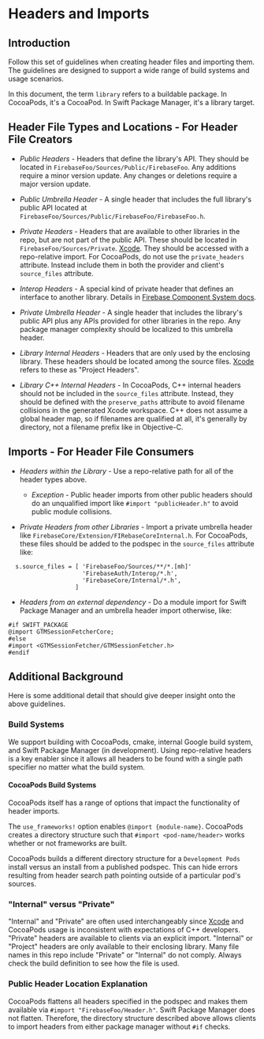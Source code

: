 # Headers and Imports

## Introduction

Follow this set of guidelines when creating header files and importing them. The
guidelines are designed to support a wide range of build systems and usage scenarios.

In this document, the term `library` refers to a buildable package. In CocoaPods, it's a CocoaPod.
In Swift Package Manager, it's a library target.

## Header File Types and Locations - For Header File Creators

* *Public Headers* - Headers that define the library's API. They should be located in
  `FirebaseFoo/Sources/Public/FirebaseFoo`. Any additions require a minor version update. Any
  changes or deletions require a major version update.

* *Public Umbrella Header* - A single header that includes the full library's public API located at
  `FirebaseFoo/Sources/Public/FirebaseFoo/FirebaseFoo.h`.

* *Private Headers* - Headers that are available to other libraries in the repo, but are not part
  of the public API. These should be located in `FirebaseFoo/Sources/Private`.
  [Xcode](https://stackoverflow.com/a/8016333). They should be accessed with a repo-relative
  import. For CocoaPods, do not use the `private_headers` attribute. Instead include them in both
  the provider and client's `source_files` attribute.

* *Interop Headers* - A special kind of private header that defines an interface to another library.
  Details in [Firebase Component System docs](Interop/FirebaseComponentSystem.md).

* *Private Umbrella Header* - A single header that includes the library's public API plus any APIs
  provided for other libraries in the repo. Any package manager complexity should be localized to
  this umbrella header.

* *Library Internal Headers* - Headers that are only used by the enclosing library. These headers
  should be located among the source files. [Xcode](https://stackoverflow.com/a/8016333) refers to
  these as "Project Headers".

* *Library C++ Internal Headers* - In CocoaPods, C++ internal headers should not be included
  in the `source_files` attribute. Instead, they should be defined with the `preserve_paths`
  attribute to avoid filename collisions in the generated Xcode workspace. C++ does not assume
  a global header map, so if filenames are qualified at all, it's generally by directory, not a
  filename prefix like in Objective-C.

## Imports - For Header File Consumers

* *Headers within the Library* - Use a repo-relative path for all of the header types above.
  * *Exception* - Public header imports from other public headers should do an unqualified
  import like `#import "publicHeader.h"` to avoid public module collisions.

* *Private Headers from other Libraries* - Import a private umbrella header like
  `FirebaseCore/Extension/FIRebaseCoreInternal.h`. For CocoaPods, these files should be
  added to the podspec in the `source_files` attribute like:
```
  s.source_files = [ 'FirebaseFoo/Sources/**/*.[mh]'
                     'FirebaseAuth/Interop/*.h',
                     'FirebaseCore/Internal/*.h',
                   ]
```

* *Headers from an external dependency* - Do a module import for Swift Package Manager and an
  umbrella header import otherwise, like:
```
#if SWIFT_PACKAGE
@import GTMSessionFetcherCore;
#else
#import <GTMSessionFetcher/GTMSessionFetcher.h>
#endif
```

## Additional Background

Here is some additional detail that should give deeper insight onto the above guidelines.

### Build Systems

We support building with CocoaPods, cmake, internal Google build system, and Swift Package
Manager (in development). Using repo-relative headers is a key enabler since it allows all headers
to be found with a single path specifier no matter what the build system.

#### CocoaPods Build Systems
CocoaPods itself has a range of options that impact the functionality of header imports.

The `use_frameworks!` option enables `@import {module-name}`. CocoaPods creates a directory structure
such that `#import <pod-name/header>` works whether or not frameworks are built.

CocoaPods builds a different directory structure for a `Development Pods` install versus an install
from a published podspec. This can hide errors resulting from header search path pointing outside
of a particular pod's sources.


### "Internal" versus "Private"

"Internal" and "Private" are often used interchangeably since
[Xcode](https://stackoverflow.com/a/8016333) and CocoaPods usage is
inconsistent with expectations of C++ developers. "Private" headers are available to clients
via an explicit import. "Internal" or "Project" headers are only available to their enclosing
library. Many file names in this repo include "Private" or "Internal" do not comply. Always
check the build definition to see how the file is used.

### Public Header Location Explanation

CocoaPods flattens all headers specified in the podspec and makes them available via
`#import "FirebaseFoo/Header.h"`. Swift Package Manager does not flatten. Therefore, the
directory structure described above allows clients to import headers from either package manager
without `#if` checks.
